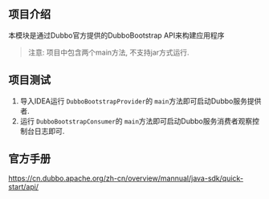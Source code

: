 ## 项目介绍
本模块是通过Dubbo官方提供的DubboBootstrap API来构建应用程序
> 注意: 项目中包含两个main方法, 不支持jar方式运行.

## 项目测试
1. 导入IDEA运行 `DubboBootstrapProvider`的 `main`方法即可启动Dubbo服务提供者.
2. 运行 `DubboBootstrapConsumer`的 `main`方法即可启动Dubbo服务消费者观察控制台日志即可.

## 官方手册
https://cn.dubbo.apache.org/zh-cn/overview/mannual/java-sdk/quick-start/api/